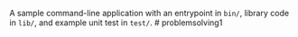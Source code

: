 A sample command-line application with an entrypoint in `bin/`, library code
in `lib/`, and example unit test in `test/`.
#   p r o b l e m s o l v i n g 1  
 